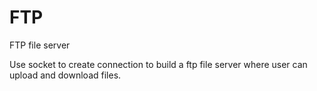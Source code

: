 # FTP
FTP file server

Use socket to create connection to build a ftp file server where user can upload and download files.
